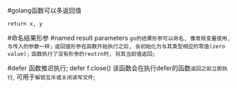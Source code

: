 #golang函数可以多返回值

`return x, y`

#命名结果形参
#named result parameters
`go的结果形参可以命名, 像常规变量使用, 与传入的参数一样;`
`返回值形参在函数开始执行之后, 会初始化为与其类型相应的零值(zero value);`
`函数执行了没有形参的reutrn时, 将其当前值返回;`

#defer
函数推迟执行;
defer f.close()
该函数会在执行defer的函数`返回之前立即执行`, 可用于`解锁互斥或关闭读写文件`;
